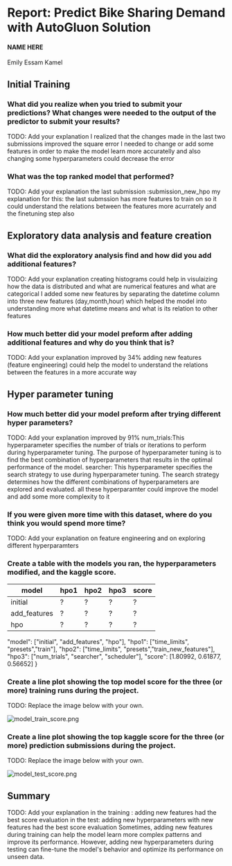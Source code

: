 # Report: Predict Bike Sharing Demand with AutoGluon Solution
#### NAME HERE
Emily Essam Kamel
## Initial Training
### What did you realize when you tried to submit your predictions? What changes were needed to the output of the predictor to submit your results?
TODO: Add your explanation
I realized that the changes made in the last two submissions improved the square error
I needed to change or add some features in order to make the model learn more accuratelly and also changing some hyperparameters could decrease the error
### What was the top ranked model that performed?
TODO: Add your explanation
the last submission :submission_new_hpo
my explanation for this: the last submssion has more features to train on so it could understand the relations between the features more acurrately and the finetuning step also 
## Exploratory data analysis and feature creation
### What did the exploratory analysis find and how did you add additional features?
TODO: Add your explanation
creating histograms could help in visulaizing how the data is distributed and what are numerical features and what are categorical
I added some new features by separating the datetime column into three new features (day,month,hour) which helped the model into understanding more what datetime means and what is its relation to other features
### How much better did your model preform after adding additional features and why do you think that is?
TODO: Add your explanation
improved by 34%
adding new features (feature engineering) could help the model to understand the relations between the features in a more accurate way
## Hyper parameter tuning
### How much better did your model preform after trying different hyper parameters?
TODO: Add your explanation
improved by 91%
num_trials:This hyperparameter specifies the number of trials or iterations to perform during hyperparameter tuning. The purpose of hyperparameter tuning is to find the best combination of hyperparameters that results in the optimal performance of the model.
searcher: This hyperparameter specifies the search strategy to use during hyperparameter tuning. The search strategy determines how the different combinations of hyperparameters are explored and evaluated.
all these hyperparamter could improve the model and add some more complexity to it 
### If you were given more time with this dataset, where do you think you would spend more time?
TODO: Add your explanation
on feature engineering and on exploring different hyperparamters
### Create a table with the models you ran, the hyperparameters modified, and the kaggle score.
|model|hpo1|hpo2|hpo3|score|
|--|--|--|--|--|
|initial|?|?|?|?|
|add_features|?|?|?|?|
|hpo|?|?|?|?|

"model": ["initial", "add_features", "hpo"],
    "hpo1": ["time_limits", "presets","train"],
    "hpo2": ["time_limits", "presets","train_new_features"],
    "hpo3": ["num_trials", "searcher", "scheduler"],
    "score": [1.80992, 0.61877, 0.56652]
}
### Create a line plot showing the top model score for the three (or more) training runs during the project.

TODO: Replace the image below with your own.

![model_train_score.png](nd009t-c1-intro-to-ml-project-starter/model_train_score.png)


### Create a line plot showing the top kaggle score for the three (or more) prediction submissions during the project.

TODO: Replace the image below with your own.

![model_test_score.png](nd009t-c1-intro-to-ml-project-starter/model_test_score.png)


## Summary
TODO: Add your explanation
in the training : adding new features had the best score evaluation
in the test: adding new hyperparameters with new features had the best score evaluation
Sometimes, adding new features during training can help the model learn more complex patterns and improve its performance. However, adding new hyperparameters during testing can fine-tune the model's behavior and optimize its performance on unseen data.
